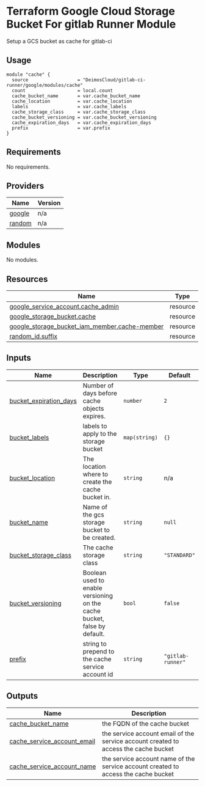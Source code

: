 # Terraform Google Cloud Storage Bucket For gitlab Runner Module

Setup a GCS bucket as cache for gitlab-ci

## Usage
```
module "cache" {
  source                  = "DeimosCloud/gitlab-ci-runner/google/modules/cache"
  count                   = local.count
  cache_bucket_name       = var.cache_bucket_name
  cache_location          = var.cache_location
  labels                  = var.cache_labels
  cache_storage_class     = var.cache_storage_class
  cache_bucket_versioning = var.cache_bucket_versioning
  cache_expiration_days   = var.cache_expiration_days
  prefix                  = var.prefix
}

```



<!-- BEGIN_TF_DOCS -->
## Requirements

No requirements.

## Providers

| Name | Version |
|------|---------|
| <a name="provider_google"></a> [google](#provider\_google) | n/a |
| <a name="provider_random"></a> [random](#provider\_random) | n/a |

## Modules

No modules.

## Resources

| Name | Type |
|------|------|
| [google_service_account.cache_admin](https://registry.terraform.io/providers/hashicorp/google/latest/docs/resources/service_account) | resource |
| [google_storage_bucket.cache](https://registry.terraform.io/providers/hashicorp/google/latest/docs/resources/storage_bucket) | resource |
| [google_storage_bucket_iam_member.cache-member](https://registry.terraform.io/providers/hashicorp/google/latest/docs/resources/storage_bucket_iam_member) | resource |
| [random_id.suffix](https://registry.terraform.io/providers/hashicorp/random/latest/docs/resources/id) | resource |

## Inputs

| Name | Description | Type | Default | Required |
|------|-------------|------|---------|:--------:|
| <a name="input_bucket_expiration_days"></a> [bucket\_expiration\_days](#input\_bucket\_expiration\_days) | Number of days before cache objects expires. | `number` | `2` | no |
| <a name="input_bucket_labels"></a> [bucket\_labels](#input\_bucket\_labels) | labels to apply to the storage bucket | `map(string)` | `{}` | no |
| <a name="input_bucket_location"></a> [bucket\_location](#input\_bucket\_location) | The location where to create the cache bucket in. | `string` | n/a | yes |
| <a name="input_bucket_name"></a> [bucket\_name](#input\_bucket\_name) | Name of the gcs storage bucket to be created. | `string` | `null` | no |
| <a name="input_bucket_storage_class"></a> [bucket\_storage\_class](#input\_bucket\_storage\_class) | The cache storage class | `string` | `"STANDARD"` | no |
| <a name="input_bucket_versioning"></a> [bucket\_versioning](#input\_bucket\_versioning) | Boolean used to enable versioning on the cache bucket, false by default. | `bool` | `false` | no |
| <a name="input_prefix"></a> [prefix](#input\_prefix) | string to prepend to the cache service account id | `string` | `"gitlab-runner"` | no |

## Outputs

| Name | Description |
|------|-------------|
| <a name="output_cache_bucket_name"></a> [cache\_bucket\_name](#output\_cache\_bucket\_name) | the FQDN of the cache bucket |
| <a name="output_cache_service_account_email"></a> [cache\_service\_account\_email](#output\_cache\_service\_account\_email) | the service account email of the service account created to access the cache bucket |
| <a name="output_cache_service_account_name"></a> [cache\_service\_account\_name](#output\_cache\_service\_account\_name) | the service account name of the service account created to access the cache bucket |
<!-- END_TF_DOCS -->